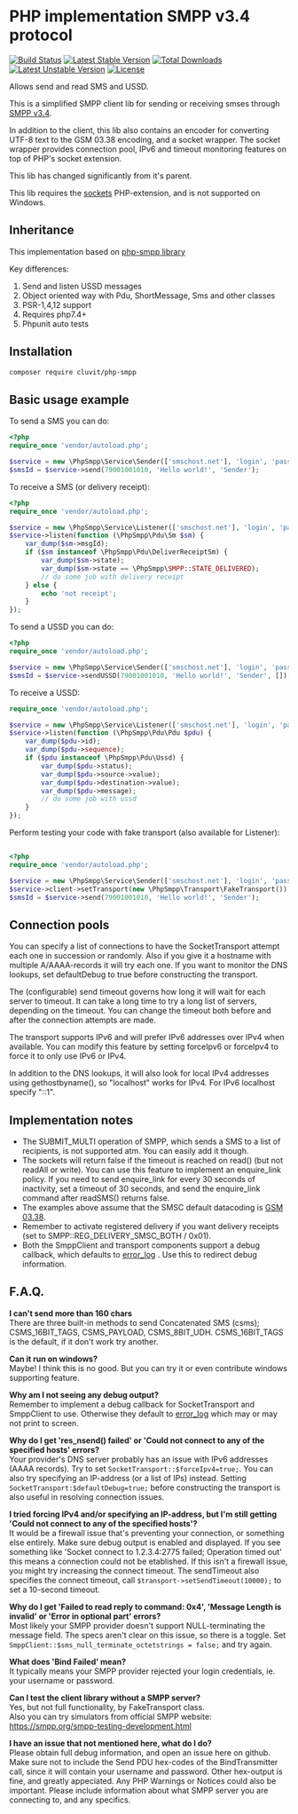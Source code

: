 PHP implementation SMPP v3.4 protocol
=============

[![Build Status](https://travis-ci.org/glushkovds/php-smpp.svg?branch=master)](https://travis-ci.org/glushkovds/php-smpp)
[![Latest Stable Version](https://poser.pugx.org/glushkovds/php-smpp/v/stable)](https://packagist.org/packages/glushkovds/php-smpp)
[![Total Downloads](https://poser.pugx.org/glushkovds/php-smpp/downloads)](https://packagist.org/packages/glushkovds/php-smpp)
[![Latest Unstable Version](https://poser.pugx.org/glushkovds/php-smpp/v/unstable)](https://packagist.org/packages/glushkovds/php-smpp)
[![License](https://poser.pugx.org/glushkovds/php-smpp/license)](https://packagist.org/packages/glushkovds/php-smpp)

Allows send and read SMS and USSD.  

This is a simplified SMPP client lib for sending or receiving smses through [SMPP v3.4](http://www.smsforum.net/SMPP_v3_4_Issue1_2.zip).

In addition to the client, this lib also contains an encoder for converting UTF-8 text to the GSM 03.38 encoding, and a socket wrapper. The socket wrapper provides connection pool, IPv6 and timeout monitoring features on top of PHP's socket extension.

This lib has changed significantly from it's parent.

This lib requires the [sockets](http://www.php.net/manual/en/book.sockets.php) PHP-extension, and is not supported on Windows.

Inheritance
-----

This implementation based on [php-smpp library](https://github.com/agladkov/php-smpp)  

Key differences:
1. Send and listen USSD messages
1. Object oriented way with Pdu, ShortMessage, Sms and other classes
1. PSR-1,4,12 support
1. Requires php7.4+
1. Phpunit auto tests 

Installation
-----

```bash
composer require cluvit/php-smpp
```

Basic usage example
-----

To send a SMS you can do:

```php
<?php
require_once 'vendor/autoload.php';

$service = new \PhpSmpp\Service\Sender(['smschost.net'], 'login', 'pass');
$smsId = $service->send(79001001010, 'Hello world!', 'Sender');
```

To receive a SMS (or delivery receipt):

```php
<?php
require_once 'vendor/autoload.php';

$service = new \PhpSmpp\Service\Listener(['smschost.net'], 'login', 'pass');
$service->listen(function (\PhpSmpp\Pdu\Sm $sm) {
    var_dump($sm->msgId);
    if ($sm instanceof \PhpSmpp\Pdu\DeliverReceiptSm) {
        var_dump($sm->state);
        var_dump($sm->state == \PhpSmpp\SMPP::STATE_DELIVERED);
        // do some job with delivery receipt
    } else {
        echo 'not receipt';
    }
});
```

To send a USSD you can do:

```php
<?php
require_once 'vendor/autoload.php';

$service = new \PhpSmpp\Service\Sender(['smschost.net'], 'login', 'pass');
$smsId = $service->sendUSSD(79001001010, 'Hello world!', 'Sender', []);
```

To receive a USSD:

```php
require_once 'vendor/autoload.php';

$service = new \PhpSmpp\Service\Listener(['smschost.net'], 'login', 'pass');
$service->listen(function (\PhpSmpp\Pdu\Pdu $pdu) {
    var_dump($pdu->id);
    var_dump($pdu->sequence);
    if ($pdu instanceof \PhpSmpp\Pdu\Ussd) {
        var_dump($pdu->status);
        var_dump($pdu->source->value);
        var_dump($pdu->destination->value);
        var_dump($pdu->message);
        // do some job with ussd
    }
});
```

Perform testing your code with fake transport (also available for Listener):

```php

<?php
require_once 'vendor/autoload.php';

$service = new \PhpSmpp\Service\Sender(['smschost.net'], 'login', 'pass');
$service->client->setTransport(new \PhpSmpp\Transport\FakeTransport());
$smsId = $service->send(79001001010, 'Hello world!', 'Sender');
```


Connection pools
-----
You can specify a list of connections to have the SocketTransport attempt each one in succession or randomly. Also if you give it a hostname with multiple A/AAAA-records it will try each one.
If you want to monitor the DNS lookups, set defaultDebug to true before constructing the transport.

The (configurable) send timeout governs how long it will wait for each server to timeout. It can take a long time to try a long list of servers, depending on the timeout. You can change the timeout both before and after the connection attempts are made.

The transport supports IPv6 and will prefer IPv6 addresses over IPv4 when available. You can modify this feature by setting forceIpv6 or forceIpv4 to force it to only use IPv6 or IPv4.

In addition to the DNS lookups, it will also look for local IPv4 addresses using gethostbyname(), so "localhost" works for IPv4. For IPv6 localhost specify "::1". 


Implementation notes
-----

 - The SUBMIT_MULTI operation of SMPP, which sends a SMS to a list of recipients, is not supported atm. You can easily add it though.
 - The sockets will return false if the timeout is reached on read() (but not readAll or write). 
   You can use this feature to implement an enquire_link policy. If you need to send enquire_link for every 30 seconds of inactivity, 
   set a timeout of 30 seconds, and send the enquire_link command after readSMS() returns false.
 - The examples above assume that the SMSC default datacoding is [GSM 03.38](http://en.wikipedia.org/wiki/GSM_03.38).
 - Remember to activate registered delivery if you want delivery receipts (set to SMPP::REG_DELIVERY_SMSC_BOTH / 0x01).
 - Both the SmppClient and transport components support a debug callback, which defaults to [error_log](http://www.php.net/manual/en/function.error-log.php) . Use this to redirect debug information.
 
F.A.Q.
-----

**I can't send more than 160 chars**  
There are three built-in methods to send Concatenated SMS (csms); CSMS_16BIT_TAGS, CSMS_PAYLOAD, CSMS_8BIT_UDH. CSMS_16BIT_TAGS is the default, if it don't work try another.

**Can it run on windows?**  
Maybe! I think this is no good. But you can try it or even contribute windows supporting feature.  

**Why am I not seeing any debug output?**  
Remember to implement a debug callback for SocketTransport and SmppClient to use. Otherwise they default to [error_log](http://www.php.net/manual/en/function.error-log.php) which may or may not print to screen. 

**Why do I get 'res_nsend() failed' or 'Could not connect to any of the specified hosts' errors?**  
Your provider's DNS server probably has an issue with IPv6 addresses (AAAA records). Try to set ```SocketTransport::$forceIpv4=true;```. You can also try specifying an IP-address (or a list of IPs) instead. Setting ```SocketTransport:$defaultDebug=true;``` before constructing the transport is also useful in resolving connection issues.

**I tried forcing IPv4 and/or specifying an IP-address, but I'm still getting 'Could not connect to any of the specified hosts'?**  
It would be a firewall issue that's preventing your connection, or something else entirely. Make sure debug output is enabled and displayed. If you see something like 'Socket connect to 1.2.3.4:2775 failed; Operation timed out' this means a connection could not be etablished. If this isn't a firewall issue, you might try increasing the connect timeout. The sendTimeout also specifies the connect timeout, call ```$transport->setSendTimeout(10000);``` to set a 10-second timeout.

**Why do I get 'Failed to read reply to command: 0x4', 'Message Length is invalid' or 'Error in optional part' errors?**  
Most likely your SMPP provider doesn't support NULL-terminating the message field. The specs aren't clear on this issue, so there is a toggle. Set ```SmppClient::$sms_null_terminate_octetstrings = false;``` and try again.  

**What does 'Bind Failed' mean?**  
It typically means your SMPP provider rejected your login credentials, ie. your username or password.

**Can I test the client library without a SMPP server?**  
Yes, but not full functionality, by FakeTransport class.  
Also you can try simulators from official SMPP website: https://smpp.org/smpp-testing-development.html

**I have an issue that not mentioned here, what do I do?**  
Please obtain full debug information, and open an issue here on github. Make sure not to include the Send PDU hex-codes of the BindTransmitter call, since it will contain your username and password. Other hex-output is fine, and greatly appeciated. Any PHP Warnings or Notices could also be important. Please include information about what SMPP server you are connecting to, and any specifics.

